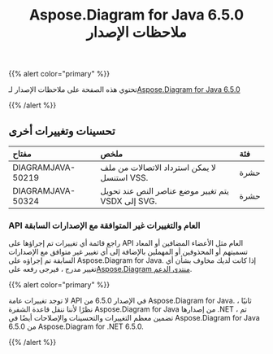 ﻿---
title: Aspose.Diagram for Java 6.5.0 ملاحظات الإصدار
type: docs
weight: 70
url: /ar/java/aspose-diagram-for-java-6-5-0-release-notes/
---
{{% alert color="primary" %}} 

 تحتوي هذه الصفحة على ملاحظات الإصدار لـ[Aspose.Diagram for Java 6.5.0](https://docs.aspose.com/diagram/java/aspose-diagram-for-java-6-5-0-release-notes/)

{{% /alert %}} 
## **تحسينات وتغييرات أخرى**

|**مفتاح**|**ملخص**|**فئة**|
|:- |:- |:- |
|DIAGRAMJAVA-50219|لا يمكن استرداد الاتصالات من ملف استنسل VSS.|حشرة|
|DIAGRAMJAVA-50324|يتم تغيير موضع عناصر النص عند تحويل VSDX إلى SVG.|حشرة|
### **API العام والتغييرات غير المتوافقة مع الإصدارات السابقة**
راجع قائمة أي تغييرات تم إجراؤها على API العام مثل الأعضاء المضافين أو المعاد تسميتهم أو المحذوفين أو المهملين بالإضافة إلى أي تغيير غير متوافق مع الإصدارات السابقة تم إجراؤه على Aspose.Diagram for Java. إذا كانت لديك مخاوف بشأن أي تغيير مدرج ، فيرجى رفعه على[Aspose.Diagram منتدى الدعم](https://forum.aspose.com/c/diagram/17).

{{% alert color="primary" %}} 

لا توجد تغييرات عامة API في الإصدار 6.5.0 من Aspose.Diagram for Java. ثانيًا ، نظرًا لأننا ننقل قاعدة الشفرة Aspose.Diagram for Java من إصدارها .NET ، تم تضمين معظم التغييرات والتحسينات والإصلاحات أيضًا في Aspose.Diagram for Java 6.5.0 من Aspose.Diagram for .NET 6.5.0.

{{% /alert %}}
